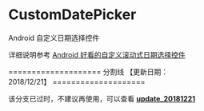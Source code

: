 # CustomDatePicker
Android 自定义日期选择控件

详细说明参考 [Android 好看的自定义滚动式日期选择控件](https://blog.csdn.net/liuwan1992/article/details/52701475#comments)

==================== 分割线 【更新日期：2018/12/21】 ====================

该分支已过时，不建议再使用，可以查看 [**update_20181221**](https://github.com/liuwan1992/CustomDatePicker/tree/update_20181221)
